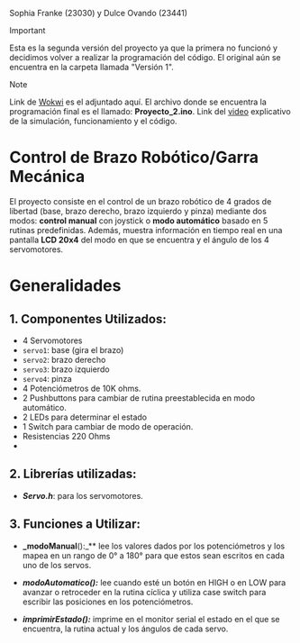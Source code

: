 Sophia Franke (23030) y Dulce Ovando (23441)
> [!IMPORTANT]
> Esta es la segunda versión del proyecto ya que la primera no funcionó y decidimos volver a realizar la programación del código. El original aún se encuentra en la carpeta llamada "Versión 1".

> [!NOTE]
> Link de [Wokwi](https://wokwi.com/projects/431972882495184897) es el adjuntado aquí.
> El archivo donde se encuentra la programación final es el llamado: **Proyecto_2.ino**.
> Link del [video](https://www.canva.com/design/DAGozV7WFKk/znER21fBJ3m2nXFhi5JNfA/edit?utm_content=DAGozV7WFKk&utm_campaign=designshare&utm_medium=link2&utm_source=sharebutton) explicativo de la simulación, funcionamiento y el código.


# Control de Brazo Robótico/Garra Mecánica
El proyecto consiste en el control de un brazo robótico de 4 grados de libertad (base, brazo derecho, brazo izquierdo y pinza) mediante dos modos: **control manual** con joystick o **modo automático** basado en 5 rutinas predefinidas. Además, muestra información en tiempo real en una pantalla **LCD 20x4** del modo en que se encuentra y el ángulo de los 4 servomotores.

# Generalidades
## **1. Componentes Utilizados:**
  - 4 Servomotores
  - `servo1`: base (gira el brazo)
  - `servo2`: brazo derecho
  - `servo3`: brazo izquierdo
  - `servo4`: pinza
  - 4 Potenciómetros de 10K ohms.
  - 2 Pushbuttons para cambiar de rutina preestablecida en modo automático.
  - 2 LEDs para determinar el estado
  - 1 Switch para cambiar de modo de operación.
  - Resistencias 220 Ohms
  - 
## **2. Librerías utilizadas:**
  - **_Servo.h_**: para los servomotores.

## **3. Funciones a Utilizar:**
  - **_modoManual**():_** lee los valores dados por los potenciómetros y los mapea en un rango de 0° a 180° para que estos sean escritos en cada uno de los servos.
  
  - **_modoAutomatico():_** lee cuando esté un botón en HIGH o en LOW para avanzar o retroceder en la rutina cíclica y utiliza case switch para escribir las posiciones en los potenciómetros.
    
  - **_imprimirEstado():_** imprime en el monitor serial el estado en el que se encuentra, la rutina actual y los ángulos de cada servo.
